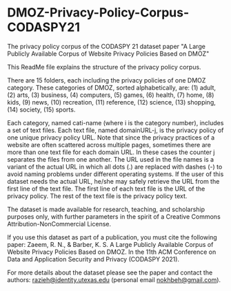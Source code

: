 # DMOZ-Privacy-Policy-Corpus-CODASPY21
The privacy policy corpus of the CODASPY 21 dataset paper "A Large Publicly Available Corpus of Website Privacy Policies Based on DMOZ"

This ReadMe file explains the structure of the privacy policy corpus.

There are 15 folders, each including the privacy policies of one DMOZ category.
These categories of DMOZ, sorted alphabetically, are: 
(1) adult, 
(2) arts, 
(3) business, 
(4) computers, 
(5) games, 
(6) health, 
(7) home, 
(8) kids, 
(9) news, 
(10) recreation, 
(11) reference,
(12) science, 
(13) shopping, 
(14) society, 
(15) sports.

Each category, named cati-name (where i is the category number), includes a set of text files.
Each text file, named domainURL-j, is the privacy policy of one unique privacy policy URL. Note that since the privacy practices of a website are often scattered across multiple pages, sometimes there are more than one text file for each domain URL. In these cases the counter j separates the files from one another.
The URL used in the file names is a variant of the actual URL in which all dots (.) are replaced with dashes (-) to avoid naming problems under different operating systems. If the user of this dataset needs the actual URL, he/she may safely retrieve the URL from the first line of the text file.
The first line of each text file is the URL of the privacy policy.
The rest of the text file is the privacy policy text.

The dataset is made available for research, teaching, and scholarship purposes only, with further parameters in the spirit of a Creative Commons Attribution-NonCommercial License.

If you use this dataset as part of a publication, you must cite the following paper:
Zaeem, R. N., & Barber, K. S. A Large Publicly Available Corpus of Website Privacy Policies Based on DMOZ. In the 11th ACM Conference on Data and Application Security and Privacy (CODASPY 2021).

For more details about the dataset please see the paper and contact the authors: razieh@identity.utexas.edu (personal email nokhbeh@gmail.com).
